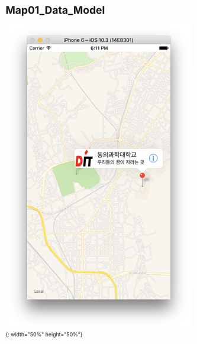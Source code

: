# Map01_Data_Model
![Alt text](https://github.com/iOS-Lec-2017-1/Map01_Data_Model/blob/master/Map01_Data01.png){: width="50%" height="50%"}
